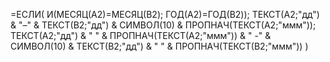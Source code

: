 =ЕСЛИ(
    И(МЕСЯЦ(A2)=МЕСЯЦ(B2); ГОД(A2)=ГОД(B2));
    ТЕКСТ(A2;"дд") & "–" & ТЕКСТ(B2;"дд") & СИМВОЛ(10) &
        ПРОПНАЧ(ТЕКСТ(A2;"ммм"));
    ТЕКСТ(A2;"дд") & " " & ПРОПНАЧ(ТЕКСТ(A2;"ммм")) & " -" & СИМВОЛ(10) &
        ТЕКСТ(B2;"дд") & " " & ПРОПНАЧ(ТЕКСТ(B2;"ммм"))
)
